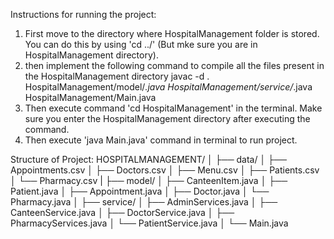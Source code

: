 Instructions for running the project:
1) First move to the directory where HospitalManagement folder is stored. You can do this by using 'cd ../' (But mke sure you are in HospitalManagement directory).
2) then implement the following command to compile all the files present in the HospitalManagement directory
javac -d . HospitalManagement/model/*.java HospitalManagement/service/*.java HospitalManagement/Main.java
3) Then execute command 'cd HospitalManagement' in the terminal. Make sure you enter the HospitalManagement directory after executing the command.
4) Then execute 'java Main.java' command in terminal to run project.

Structure of Project:
HOSPITALMANAGEMENT/
│
├── data/
│   ├── Appointments.csv
│   ├── Doctors.csv
│   ├── Menu.csv
│   ├── Patients.csv
│   └── Pharmacy.csv
|
├── model/
│   ├── CanteenItem.java
│   ├── Patient.java
│   ├── Appointment.java
│   ├── Doctor.java
│   └── Pharmacy.java
│
├── service/
│   ├── AdminServices.java
│   ├── CanteenService.java
│   ├── DoctorService.java
│   ├── PharmacyServices.java
│   └── PatientService.java
│
└── Main.java